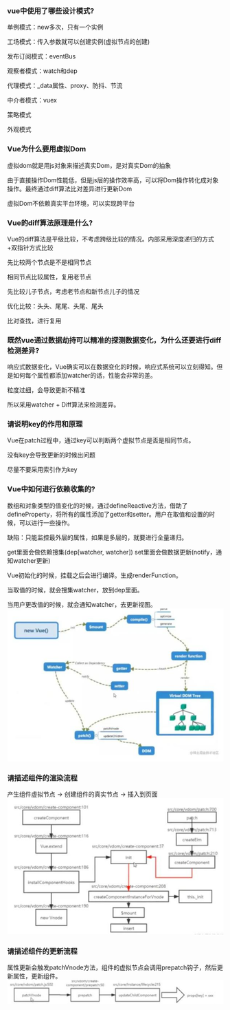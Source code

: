 ### vue中使用了哪些设计模式?
单例模式：new多次，只有一个实例

工场模式：传入参数就可以创建实例(虚拟节点的创建)

发布订阅模式：eventBus

观察者模式：watch和dep

代理模式：_data属性、proxy、防抖、节流

中介者模式：vuex

策略模式

外观模式

### Vue为什么要用虚拟Dom
虚拟dom就是用js对象来描述真实Dom，是对真实Dom的抽象

由于直接操作Dom性能低，但是js层的操作效率高，可以将Dom操作转化成对象操作。最终通过diff算法比对差异进行更新Dom

虚拟Dom不依赖真实平台环境，可以实现跨平台


### Vue的diff算法原理是什么?
Vue的diff算法是平级比较，不考虑跨级比较的情况。内部采用深度递归的方式+双指针方式比较

先比较两个节点是不是相同节点

相同节点比较属性，复用老节点

先比较儿子节点，考虑老节点和新节点儿子的情况

优化比较：头头、尾尾、头尾、尾头

比对查找，进行复用

### 既然vue通过数据劫持可以精准的探测数据变化，为什么还要进行diff检测差异?
响应式数据变化，Vue确实可以在数据变化的时候，响应式系统可以立刻得知。但是如何每个属性都添加watcher的话，性能会非常的差。

粒度过细，会导致更新不精准

所以采用watcher + Diff算法来检测差异。

### 请说明key的作用和原理
Vue在patch过程中，通过key可以判断两个虚拟节点是否是相同节点。

没有key会导致更新的时候出问题

尽量不要采用索引作为key

### Vue中如何进行依赖收集的?
数组和对象类型的值变化的时候，通过defineReactive方法，借助了defineProperty，将所有的属性添加了getter和setter。用户在取值和设置的时候，可以进行一些操作。

缺陷：只能监控最外层的属性，如果是多层的，就要进行全量递归。

get里面会做依赖搜集(dep[watcher, watcher]) set里面会做数据更新(notify，通知watcher更新)

Vue初始化的时候，挂载之后会进行编译。生成renderFunction。

当取值的时候，就会搜集watcher，放到dep里面。

当用户更改值的时候，就会通知watcher，去更新视图。
![](./图_vue依赖收集.png)

### 请描述组件的渲染流程
产生组件虚拟节点 -> 创建组件的真实节点 -> 插入到页面
![](./图_组件的渲染流程.png)


### 请描述组件的更新流程
属性更新会触发patchVnode方法，组件的虚拟节点会调用prepatch钩子，然后更新属性，更新组件。
![](./图_vue更新流程.png)
